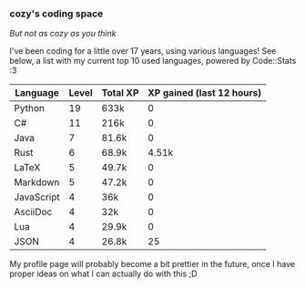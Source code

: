 ### cozy's coding space
*But not as cozy as you think*

I've been coding for a little over 17 years, using various languages! See below, a list with my current top 10 used languages, powered by Code::Stats :3
    
| Language | Level | Total XP | XP gained (last 12 hours) |
| --- | --- | --- | --- |
| Python | 19 | 633k | 0 |
| C# | 11 | 216k | 0 |
| Java | 7 | 81.6k | 0 |
| Rust | 6 | 68.9k | 4.51k |
| LaTeX | 5 | 49.7k | 0 |
| Markdown | 5 | 47.2k | 0 |
| JavaScript | 4 | 36k | 0 |
| AsciiDoc | 4 | 32k | 0 |
| Lua | 4 | 29.9k | 0 |
| JSON | 4 | 26.8k | 25 |
    
My profile page will probably become a bit prettier in the future, once I have proper ideas on what I can actually do with this ;D